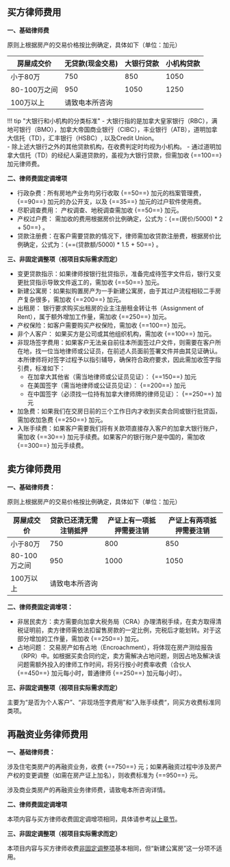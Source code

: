 <!-- Add customized css -->
<link rel="stylesheet" href="/assets/css/styled-table.css" />

##  买方律师费用

**一、基础律师费** 

原则上根据房产的交易价格按比例确定，具体如下（单位：加元）

<table class="styled-table">
    <thead>
    <tr>
        <th>房屋成交价</th>
        <th>无贷款(现金交易)</th>
        <th>大银行贷款</th>
        <th>小机构贷款</th>
    </tr>
    </thead>
    <tbody>
    <tr>
        <td>小于80万</td>
        <td>750</td>
        <td>850</td>
        <td>1050</td>
    </tr>
    <tr>
    <!-- <tr class="active-row"> -->
        <td>80-100万之间</td>
        <td>950</td>
        <td>1050</td>
        <td>1250</td>
    </tr>
     <tr>
        <td>100万以上</td>
        <td colspan="3">请致电本所咨询</td>
    </tr>
    </tbody>
</table>

!!! tip "大银行和小机构的分类标准"
        - 大银行指的是加拿大皇家银行（RBC），满地可银行（BMO），加拿大帝国商业银行（CIBC），丰业银行（ATB），道明加拿大信托（TD），汇丰银行（HSBC）, 以及Credit Union。<br>
        - 除上述大银行之外的其他贷款机构，在收费判定时均视为小机构。
        - 通过道明加拿大信托（TD）的经纪人渠道贷款的，虽视为大银行贷款，但需加收 {==100==} 加元律师费。

**二、律师费固定调增项**

- 行政杂费：所有房地产业务均另行收取 {==50==} 加元的档案管理费，{==90==} 加元的办公开支，以及 {==35==} 加元的过户软件使用费。
- 尽职调查费用： 产权调查、地税调查需加收 {==50==} 加元。
- 产权过户费： 需加收的费用根据房价比例确定，公式为：{==(房价/5000) * 2 + 50==} 。
- 贷款注册费：在客户需要贷款的情况下，律师需加收贷款注册费，根据房价比例确定，公式为：{==(贷款额/5000) * 1.5 + 50==} 。


**三、非固定调整项（视项目实际需求而定）**

- 变更贷款指示：如果律师按银行批贷指示，准备完成待签字文件后，银行又变更批贷指示导致文件返工的，需加收 {==50==} 加元。
- 新建公寓房：如果拟购置房产为一手新建公寓房，由于其过户流程相较二手房产复杂很多，需加收 {==200==} 加元。
- 出租房： 银行要求购买出租房的业主注册租金转让书（Assignment of Rent），属于额外增加工作量，需加收 {==250==} 加元。
- 产权保险：如客户需要购买产权保险，需加收 {==100==} 加元。
- 非个人客户： 如果买方是公司或其他组织机构，需加收 {==100==} 加元。
- 非现场签字费用：如果客户无法亲自前往本所面签过户文件，则需要在客户所在地，找一位当地律师或公证员，在前述人员面前签署文件并由其见证确认。本所律师将对签字过程予以指引辅导，确保符合政府要求，因此需加收签字指引费，标准如下：
    - 在加拿大其他省（需当地律师或公证员见证）： {==150==} 加元
    - 在美国签字（需当地律师或公证员见证）： {==200==} 加元
    - 在中国签字（必须找一位持有加拿大律师牌的律师见证）： {==250==} 加元
- 加急费：如果我们在交房日前的三个工作日内才收到买卖合同或银行批贷函，需加收加急费 {==250==} 加元。
- 入账手续费：如果客户需要我们将有关款项直接存入客户的加拿大银行账户，需加收 {==30==} 加元手续费。如果客户的银行账户是中国的，需加收 {==300==} 加元手续费。


## 卖方律师费用

**一、基础律师费：** 

原则上根据房产的交易价格按比例确定，具体如下（单位：加元）

<table class="styled-table">
    <thead>
    <tr>
        <th>房屋成交价</th>
        <th>贷款已还清无需注销抵押</th>
        <th>产证上有一项抵押需要注销</th>
        <th>产证上有两项抵押需要注销</th>
    </tr>
    </thead>
    <tbody>
    <tr>
        <td>小于80万</td>
        <td>750</td>
        <td>800</td>
        <td>850</td>
    </tr>
    <tr>
        <td>80-100万之间</td>
        <td>950</td>
        <td>1000</td>
        <td>1050</td>
    </tr>
     <tr>
        <td>100万以上</td>
        <td colspan="3">请致电本所咨询</td>
    </tr>
    </tbody>
</table>

**二、律师费固定调增项：**

- 非居民卖方：卖方需要向加拿大税务局（CRA）办理清税手续，在卖方取得清税证明前，卖方律师需依法扣留售房款的一定比例，完税后才能划转。对于这部分增加的工作量，需加收 {==250==} 加元。
- 占地问题： 交易房产如有占地（Encroachment），将体现在房产测绘报告（RPR）中。如根据买卖合同约定，卖方需解决占地问题，则因占地及解决该问题需额外投入的律师工作时间，将另行按小时费率收费（合伙人 {==450==} 加元每小时，普通律师 {==250==} 加元每小时）。

**三、非固定调整项（视项目实际需求而定）**

主要为“是否为个人客户”、“非现场签字费用”和”入账手续费“，同买方收费标准同类项。

## 再融资业务律师费用

**一、基础律师费：** 

涉及住宅类房产的再融资业务，收费 {==750==} 元；如果再融资过程中涉及房产产权的变更调整（如需在房产证上加名），则收费标准为 {==950==} 元。

涉及商业类房产的再融资业务律师费，请致电本所咨询详情。

**二、律师费固定调增项**

本项内容与买方律师收费固定调增项相同，具体请参考[以上章节](#_1)。

**三、非固定调整项（视项目实际需求而定）**

本项目内容与买方律师收费[非固定调整项](#_1)基本相同，但“新建公寓房”这一分项不适用。

